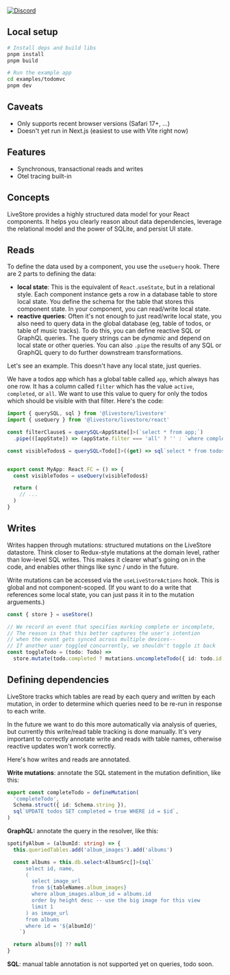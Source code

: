 [![Discord](https://img.shields.io/badge/Discord-%235865F2.svg?style=for-the-badge&logo=discord&logoColor=white)](https://discord.gg/RbMcjUAPd7)

## Local setup

```sh
# Install deps and build libs
pnpm install
pnpm build

# Run the example app
cd examples/todomvc
pnpm dev
```

## Caveats

- Only supports recent browser versions (Safari 17+, ...)
- Doesn't yet run in Next.js (easiest to use with Vite right now)

## Features

- Synchronous, transactional reads and writes
- Otel tracing built-in

## Concepts

LiveStore provides a highly structured data model for your React components. It helps you clearly reason about data dependencies, leverage the relational model and the power of SQLite, and persist UI state.

## Reads

To define the data used by a component, you use the `useQuery` hook. There are 2 parts to defining the data:

- **local state**: This is the equivalent of `React.useState`, but in a relational style. Each component instance gets a row in a database table to store local state. You define the schema for the table that stores this component state. In your component, you can read/write local state.
- **reactive queries**: Often it's not enough to just read/write local state, you also need to query data in the global database (eg, table of todos, or table of music tracks). To do this, you can define reactive SQL or GraphQL queries. The query strings can be _dynamic_ and depend on local state or other queries. You can also `.pipe` the results of any SQL or GraphQL query to do further downstream transformations.

Let's see an example. This doesn't have any local state, just queries.

We have a todos app which has a global table called `app`, which always has one row. It has a column called `filter` which has the value `active`, `completed`, or `all`. We want to use this value to query for only the todos which should be visible with that filter. Here's the code:

```ts
import { querySQL, sql } from '@livestore/livestore'
import { useQuery } from '@livestore/livestore/react'

const filterClause$ = querySQL<AppState[]>(`select * from app;`)
  .pipe(([appState]) => (appState.filter === 'all' ? '' : `where completed = ${appState.filter === 'completed'}`))

const visibleTodos$ = querySQL<Todo[]>((get) => sql`select * from todos ${get(filterClause$)}`)


export const MyApp: React.FC = () => {
  const visibleTodos = useQuery(visibleTodos$)

  return (
    // ...
  )
}
```

## Writes

Writes happen through mutations: structured mutations on the LiveStore datastore. Think closer to Redux-style mutations at the domain level, rather than low-level SQL writes. This makes it clearer what's going on in the code, and enables other things like sync / undo in the future.

Write mutations can be accessed via the `useLiveStoreActions` hook. This is global and not component-scoped. (If you want to do a write that references some local state, you can just pass it in to the mutation arguements.)

```ts
const { store } = useStore()

// We record an event that specifies marking complete or incomplete,
// The reason is that this better captures the user's intention
// when the event gets synced across multiple devices--
// If another user toggled concurrently, we shouldn't toggle it back
const toggleTodo = (todo: Todo) =>
  store.mutate(todo.completed ? mutations.uncompleteTodo({ id: todo.id }) : mutations.completeTodo({ id: todo.id }))
```

## Defining dependencies

LiveStore tracks which tables are read by each query and written by each mutation, in order to determine which queries need to be re-run in response to each write.

In the future we want to do this more automatically via analysis of queries, but currently this write/read table tracking is done manually. It's very important to correctly annotate write and reads with table names, otherwise reactive updates won't work correctly.

Here's how writes and reads are annotated.

**Write mutations**: annotate the SQL statement in the mutation definition, like this:

```ts
export const completeTodo = defineMutation(
  'completeTodo',
  Schema.struct({ id: Schema.string }),
  sql`UPDATE todos SET completed = true WHERE id = $id`,
)
```

**GraphQL:** annotate the query in the resolver, like this:

```ts
spotifyAlbum = (albumId: string) => {
  this.queriedTables.add('album_images').add('albums')

  const albums = this.db.select<AlbumSrc[]>(sql`
      select id, name,
      (
        select image_url
        from ${tableNames.album_images}
        where album_images.album_id = albums.id
        order by height desc -- use the big image for this view
        limit 1
      ) as image_url
      from albums
      where id = '${albumId}'
    `)

  return albums[0] ?? null
}
```

**SQL**: manual table annotation is not supported yet on queries, todo soon.
